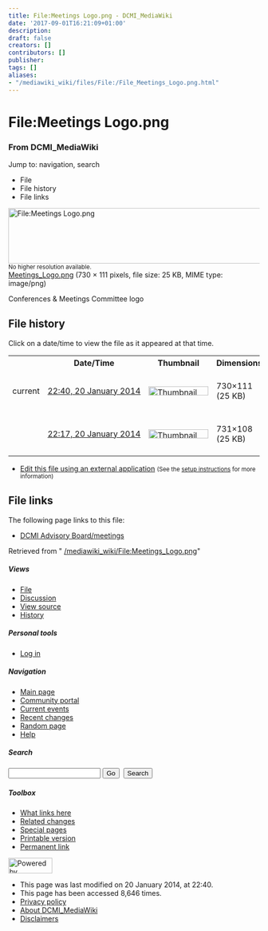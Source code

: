 ```yaml
---
title: File:Meetings Logo.png - DCMI_MediaWiki
date: '2017-09-01T16:21:09+01:00'
description: 
draft: false
creators: []
contributors: []
publisher: 
tags: []
aliases:
- "/mediawiki_wiki/files/File:/File_Meetings_Logo.png.html"
---
```


<a id="top"></a>
# File:Meetings Logo.png

### From DCMI\_MediaWiki

Jump to: navigation, search
<!-- start content -->
- File
- File history
- File links

 [<img alt="File:Meetings Logo.png" src="/images/e/e4/Meetings_Logo.png" width="730" height="111">](/mediawiki_wiki/files/Meetings_Logo.png)  
<small>No higher resolution available.</small>  
 [Meetings\_Logo.png](/images/e/e4/Meetings_Logo.png)‎ (730 × 111 pixels, file size: 25 KB, MIME type: image/png)

Conferences & Meetings Committee logo

<!-- 
NewPP limit report
Preprocessor node count: 1/1000000
Post-expand include size: 0/2097152 bytes
Template argument size: 0/2097152 bytes
Expensive parser function count: 0/100
-->
## File history

Click on a date/time to view the file as it appeared at that time.

<table class="wikitable filehistory">
  <tr>
    <td></td>
    <th>Date/Time</th>
    <th>Thumbnail</th>
    <th>Dimensions</th>
    <th>User</th>
    <th>Comment</th>
  </tr>
  <tr>
    <td>current</td>
    <td class="filehistory-selected" style="white-space: nowrap;"><a href="/mediawiki_wiki/files/Meetings_Logo.png">22:40, 20 January 2014</a></td>
    <td><a href="/images/e/e4/Meetings_Logo.png"><img alt="Thumbnail for version as of 22:40, 20 January 2014" src="/images/e/e4/Meetings_Logo.png" width="120" height="18"></a></td>
    <td>730×111 <span style="white-space: nowrap;">(25 KB)</span>
    </td>
    <td>
      <a href="/index.php?title=User:StuartSutton&amp;action=edit&amp;redlink=1" class="new mw-userlink" title="User:StuartSutton (page does not exist)">StuartSutton</a> <span style="white-space: nowrap;"> <span class="mw-usertoollinks">(<a href="/index.php?title=User_talk:StuartSutton&amp;action=edit&amp;redlink=1" class="new" title="User talk:StuartSutton (page does not exist)">Talk</a> | <a href="/index.php/Special:Contributions/StuartSutton" title="Special:Contributions/StuartSutton">contribs</a>)</span></span>
    </td>
    <td> <span class="comment">(Conferences &amp; Meetings Committee logo)</span>
    </td>
  </tr>
  <tr>
    <td></td>
    <td style="white-space: nowrap;"><a href="/images/archive/e/e4/20140120224049%21Meetings_Logo.png">22:17, 20 January 2014</a></td>
    <td><a href="/images/archive/e/e4/20140120224049%21Meetings_Logo.png"><img alt="Thumbnail for version as of 22:17, 20 January 2014" src="/images/archive/e/e4/20140120224049%21Meetings_Logo.png" width="120" height="18"></a></td>
    <td>731×108 <span style="white-space: nowrap;">(25 KB)</span>
    </td>
    <td>
      <a href="/index.php?title=User:StuartSutton&amp;action=edit&amp;redlink=1" class="new mw-userlink" title="User:StuartSutton (page does not exist)">StuartSutton</a> <span style="white-space: nowrap;"> <span class="mw-usertoollinks">(<a href="/index.php?title=User_talk:StuartSutton&amp;action=edit&amp;redlink=1" class="new" title="User talk:StuartSutton (page does not exist)">Talk</a> | <a href="/index.php/Special:Contributions/StuartSutton" title="Special:Contributions/StuartSutton">contribs</a>)</span></span>
    </td>
    <td> <span class="comment">(Conferences &amp; Meetings Committee logo)</span>
    </td>
  </tr>
</table>

  

- [Edit this file using an external application](/index.php?title=File:Meetings_Logo.png&action=edit&externaledit=true&mode=file "File:Meetings Logo.png") <small>(See the <a href="http://www.mediawiki.org/wiki/Manual:External_editors" class="external text" rel="nofollow">setup instructions</a> for more information)</small>

## File links

The following page links to this file:

- [DCMI Advisory Board/meetings](/index.php/DCMI_Advisory_Board/meetings "DCMI Advisory Board/meetings")

Retrieved from " [/mediawiki_wiki/File:Meetings\_Logo.png](/mediawiki_wiki/files/File:/File:Meetings_Logo.png.html)"

<!-- end content -->

##### Views

- [File](/mediawiki_wiki/files/File:/File:Meetings_Logo.png.html "View the file page [c]")
- [Discussion](/index.php?title=File_talk:Meetings_Logo.png&action=edit&redlink=1 "Discussion about the content page [t]")
- [View source](/index.php?title=File:Meetings_Logo.png&action=edit "This page is protected.
You can view its source [e]")
- [History](/index.php?title=File:Meetings_Logo.png&action=history "Past revisions of this page [h]")

##### Personal tools

- [Log in](/index.php?title=Special:UserLogin&returnto=File:Meetings_Logo.png "You are encouraged to log in; however, it is not mandatory [o]")

<script type="text/javascript"> if (window.isMSIE55) fixalpha(); </script>

##### Navigation

- [Main page](/index.php/Main_Page "Visit the main page [z]")
- [Community portal](/index.php/DCMI_MediaWiki:Community_portal "About the project, what you can do, where to find things")
- [Current events](/index.php/DCMI_MediaWiki:Current_events "Find background information on current events")
- [Recent changes](/index.php/Special:RecentChanges "The list of recent changes in the wiki [r]")
- [Random page](/index.php/Special:Random "Load a random page [x]")
- [Help](/index.php/Help:Contents "The place to find out")

##### <label for="searchInput">Search</label>

<form action="/index.php" id="searchform">
				<input type="hidden" name="title" value="Special:Search">
				<input id="searchInput" title="Search DCMI_MediaWiki" accesskey="f" type="search" name="search">
				<input type="submit" name="go" class="searchButton" id="searchGoButton" value="Go" title="Go to a page with this exact name if exists"> 
				<input type="submit" name="fulltext" class="searchButton" id="mw-searchButton" value="Search" title="Search the pages for this text">
			</form>

##### Toolbox

- [What links here](/index.php/Special:WhatLinksHere/File:Meetings_Logo.png "List of all wiki pages that link here [j]")
- [Related changes](/index.php/Special:RecentChangesLinked/File:Meetings_Logo.png "Recent changes in pages linked from this page [k]")
- [Special pages](/index.php/Special:SpecialPages "List of all special pages [q]")
- [Printable version](/index.php?title=File:Meetings_Logo.png&printable=yes "Printable version of this page [p]")
- [Permanent link](/index.php?title=File:Meetings_Logo.png&oldid=6063 "Permanent link to this revision of the page")

<!-- end of the left (by default at least) column -->

 [<img src="/skins/common/images/poweredby_mediawiki_88x31.png" height="31" width="88" alt="Powered by MediaWiki">](http://www.mediawiki.org/)

- This page was last modified on 20 January 2014, at 22:40.
- This page has been accessed 8,646 times.
- [Privacy policy](/index.php/DCMI_MediaWiki:Privacy_policy "DCMI MediaWiki:Privacy policy")
- [About DCMI\_MediaWiki](/index.php/DCMI_MediaWiki:About "DCMI MediaWiki:About")
- [Disclaimers](/index.php/DCMI_MediaWiki:General_disclaimer "DCMI MediaWiki:General disclaimer")

<script>if (window.runOnloadHook) runOnloadHook();</script><!-- Served in 0.456 secs. -->
